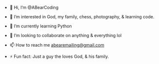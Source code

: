 - 👋 Hi, I’m @ABearCoding
- 👀 I’m interested in God, my family, chess, photography, & learning code.
- 🌱 I’m currently learning Python
- 💞️ I’m looking to collaborate on anything & everything lol
- 📫 How to reach me abearemailing@gmail.com

- ⚡ Fun fact: Just a guy the loves God, & his family.

<!---
ABearCoding/ABearCoding is a ✨ special ✨ repository because its `README.md` (this file) appears on your GitHub profile.
You can click the Preview link to take a look at your changes.
--->
